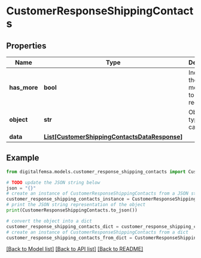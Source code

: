 # CustomerResponseShippingContacts


## Properties

Name | Type | Description | Notes
------------ | ------------- | ------------- | -------------
**has_more** | **bool** | Indicates if there are more pages to be requested | 
**object** | **str** | Object type, in this case is list | 
**data** | [**List[CustomerShippingContactsDataResponse]**](CustomerShippingContactsDataResponse.md) |  | [optional] 

## Example

```python
from digitalfemsa.models.customer_response_shipping_contacts import CustomerResponseShippingContacts

# TODO update the JSON string below
json = "{}"
# create an instance of CustomerResponseShippingContacts from a JSON string
customer_response_shipping_contacts_instance = CustomerResponseShippingContacts.from_json(json)
# print the JSON string representation of the object
print(CustomerResponseShippingContacts.to_json())

# convert the object into a dict
customer_response_shipping_contacts_dict = customer_response_shipping_contacts_instance.to_dict()
# create an instance of CustomerResponseShippingContacts from a dict
customer_response_shipping_contacts_from_dict = CustomerResponseShippingContacts.from_dict(customer_response_shipping_contacts_dict)
```
[[Back to Model list]](../README.md#documentation-for-models) [[Back to API list]](../README.md#documentation-for-api-endpoints) [[Back to README]](../README.md)


